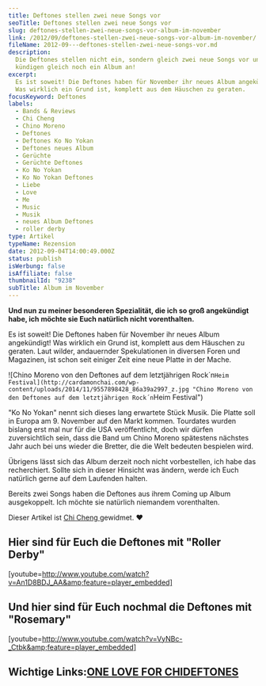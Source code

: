 ```yaml
---
title: Deftones stellen zwei neue Songs vor
seoTitle: Deftones stellen zwei neue Songs vor
slug: deftones-stellen-zwei-neue-songs-vor-album-im-november
link: /2012/09/deftones-stellen-zwei-neue-songs-vor-album-im-november/
fileName: 2012-09---deftones-stellen-zwei-neue-songs-vor.md
description:
  Die Deftones stellen nicht ein, sondern gleich zwei neue Songs vor und
  kündigen gleich noch ein Album an!
excerpt:
  Es ist soweit! Die Deftones haben für November ihr neues Album angekündigt!
  Was wirklich ein Grund ist, komplett aus dem Häuschen zu geraten.
focusKeyword: Deftones
labels:
  - Bands & Reviews
  - Chi Cheng
  - Chino Moreno
  - Deftones
  - Deftones Ko No Yokan
  - Deftones neues Album
  - Gerüchte
  - Gerüchte Deftones
  - Ko No Yokan
  - Ko No Yokan Deftones
  - Liebe
  - Love
  - Me
  - Music
  - Musik
  - neues Album Deftones
  - roller derby
type: Artikel
typeName: Rezension
date: 2012-09-04T14:00:49.000Z
status: publish
isWerbung: false
isAffiliate: false
thumbnailId: "9238"
subTitle: Album im November
---
```


<strong>Und nun zu meiner besonderen Spezialität, die ich so groß angekündigt
habe, ich möchte sie Euch natürlich nicht vorenthalten.</strong>

Es ist soweit! Die Deftones haben für November ihr neues Album angekündigt! Was
wirklich ein Grund ist, komplett aus dem Häuschen zu geraten. Laut wilder,
andauernder Spekulationen in diversen Foren und Magazinen, ist schon seit
einiger Zeit eine neue Platte in der Mache.

![Chino Moreno von den Deftones auf dem letztjährigen Rock´n`Heim Festival](http://cardamonchai.com/wp-content/uploads/2014/11/9557898428_86a39a2997_z.jpg "Chino Moreno von den Deftones auf dem letztjährigen Rock´n`Heim Festival")

"Ko No Yokan" nennt sich dieses lang erwartete Stück Musik. Die Platte soll in
Europa am 9. November auf den Markt kommen. Tourdates wurden bislang erst mal
nur für die USA veröffentlicht, doch wir dürfen zuversichtlich sein, dass die
Band um Chino Moreno spätestens nächstes Jahr auch bei uns wieder die Bretter,
die die Welt bedeuten bespielen wird.

Übrigens lässt sich das Album derzeit noch nicht vorbestellen, ich habe das
recherchiert. Sollte sich in dieser Hinsicht was ändern, werde ich Euch
natürlich gerne auf dem Laufenden halten.

Bereits zwei Songs haben die Deftones aus ihrem Coming up Album ausgekoppelt.
Ich möchte sie natürlich niemandem vorenthalten.

Dieser Artikel ist <a title="Chi Cheng" href="http://oneloveforchi.com/">Chi
Cheng </a>gewidmet. ♥

## Hier sind für Euch die Deftones mit "Roller Derby"

[youtube=http://www.youtube.com/watch?v=An1D8BDJ_AA&amp;feature=player_embedded]

## Und hier sind für Euch nochmal die Deftones mit "Rosemary"

[youtube=http://www.youtube.com/watch?v=VyNBc-_Ctbk&amp;feature=player_embedded]

## Wichtige Links:<a title="Chi Cheng" href="http://oneloveforchi.com/">ONE LOVE FOR CHI</a><a title="Deftones" href="http://www.deftones.com/main/">DEFTONES</a>
